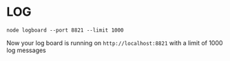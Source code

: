 # LOG 

```
node logboard --port 8821 --limit 1000
```

Now your log board is running on `http://localhost:8821` with a limit of
1000 log messages
